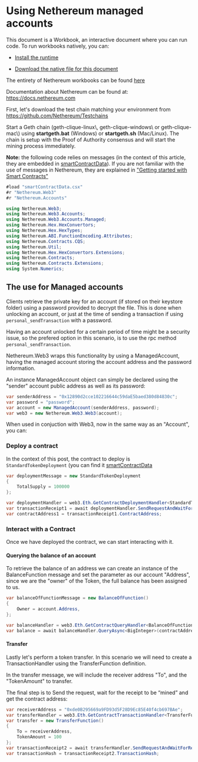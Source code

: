 # Using Nethereum managed accounts

This document is a Workbook, an interactive document where you can run code.
To run workbooks natively, you can:
* [Install the runtime](https://docs.microsoft.com/en-us/xamarin/tools/workbooks/install)

* [Download the native file for this document](http://docs.nethereum.com/en/latest/Nethereum.Workbooks/docs/nethereum-managed-accounts.workbook/index.workbook) 

The entirety of Nethereum workbooks can be found [here](https://github.com/Nethereum/Nethereum.Workbooks)

Documentation about Nethereum can be found at: <https://docs.nethereum.com>

First, let's download the test chain matching your environment from <https://github.com/Nethereum/Testchains>

Start a Geth chain (geth-clique-linux\\, geth-clique-windows\\ or geth-clique-mac\\) using **startgeth.bat** (Windows) or **startgeth.sh** (Mac/Linux). The chain is setup with the Proof of Authority consensus and will start the mining process immediately.

**Note:** the following code relies on messages (in the context of this article, they are embedded in [smartContractData](./smartContractData.csx)). If you are not familiar with the use of messages in Nethereum, they are explained in ["Getting started with Smart Contracts"](Nethereum.Workbooks/docs/nethereum-smartcontrats-gettingstarted.workbook)

```csharp
#load "smartContractData.csx"
#r "Nethereum.Web3"
#r "Nethereum.Accounts"
```

```csharp
using Nethereum.Web3;
using Nethereum.Web3.Accounts;
using Nethereum.Web3.Accounts.Managed;
using Nethereum.Hex.HexConvertors;
using Nethereum.Hex.HexTypes;
using Nethereum.ABI.FunctionEncoding.Attributes;
using Nethereum.Contracts.CQS;
using Nethereum.Util;
using Nethereum.Hex.HexConvertors.Extensions;
using Nethereum.Contracts;
using Nethereum.Contracts.Extensions;
using System.Numerics;
```

## The use for Managed accounts

Clients retrieve the private key for an account (if stored on their keystore folder) using a password provided to decrypt the file. This is done when unlocking an account, or just at the time of sending a transaction if using `personal_sendTransaction` with a password.

Having an account unlocked for a certain period of time might be a security issue, so the prefered option in this scenario, is to use the rpc method `personal_sendTransaction`.

Nethereum.Web3 wraps this functionality by using a ManagedAccount, having the managed account storing the account address and the password information.

An instance ManagedAccount object can simply be declared using the "sender" account public address as well as its password:

```csharp
var senderAddress = "0x12890d2cce102216644c59daE5baed380d84830c";
var password = "password";
var account = new ManagedAccount(senderAddress, password);
var web3 = new Nethereum.Web3.Web3(account);
```

When used in conjuction with Web3, now in the same way as an "Account", you can:

### Deploy a contract

In the context of this post, the contract to deploy is `StandardTokenDeployment` (you can find it [smartContractData](./smartContractData.csx)

```csharp
var deploymentMessage = new StandardTokenDeployment
{
    TotalSupply = 100000
};
```

```csharp
var deploymentHandler = web3.Eth.GetContractDeploymentHandler<StandardTokenDeployment>();
var transactionReceipt1 = await deploymentHandler.SendRequestAndWaitForReceiptAsync(deploymentMessage);
var contractAddress1 = transactionReceipt1.ContractAddress;
```

### Interact with a Contract

Once we have deployed the contract, we can start interacting with it.

#### Querying the balance of an account

To retrieve the balance of an address we can create an instance of the BalanceFunction message and set the parameter as our account "Address", since we are the "owner" of the Token, the full balance has been assigned to us.

```csharp
var balanceOfFunctionMessage = new BalanceOfFunction()
{
    Owner = account.Address,
};

var balanceHandler = web3.Eth.GetContractQueryHandler<BalanceOfFunction>();
var balance = await balanceHandler.QueryAsync<BigInteger>(contractAddress1, balanceOfFunctionMessage);
```

#### Transfer

Lastly let's perform a token transfer. In this scenario we will need to create a TransactionHandler using the TransferFunction definition.

In the transfer message, we will include the receiver address "To", and the "TokenAmount" to transfer.

The final step is to Send the request, wait for the receipt to be “mined” and get the contract address:

```csharp
var receiverAddress = "0xde0B295669a9FD93d5F28D9Ec85E40f4cb697BAe";
var transferHandler = web3.Eth.GetContractTransactionHandler<TransferFunction>();
var transfer = new TransferFunction()
{
    To = receiverAddress,
    TokenAmount = 100
};
var transactionReceipt2 = await transferHandler.SendRequestAndWaitForReceiptAsync(contractAddress1, transfer);
var transactionHash = transactionReceipt2.TransactionHash;
```
